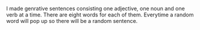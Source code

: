 I made genrative sentences consisting one adjective, one noun and one verb at a time. There are eight words for each of them. Everytime a random word will pop up
so there will be a random sentence. 
